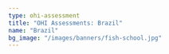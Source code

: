 ```yaml
---
type: ohi-assessment
title: "OHI Assessments: Brazil"
name: "Brazil"
bg_image: "/images/banners/fish-school.jpg"
---
```

